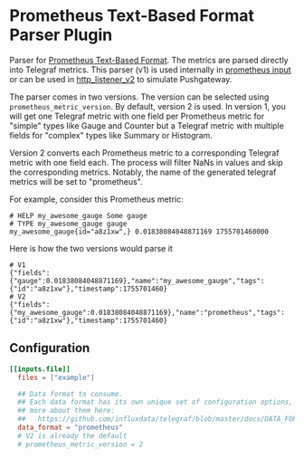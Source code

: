 # Prometheus Text-Based Format Parser Plugin

Parser for [Prometheus Text-Based Format][]. The metrics are parsed directly
into Telegraf metrics. This parser (v1) is used internally in
[prometheus input](/plugins/inputs/prometheus) or can be used in
[http_listener_v2](/plugins/inputs/http_listener_v2) to simulate Pushgateway.

The parser comes in two versions. The version can be selected using
`prometheus_metric_version`. By default, version 2 is used.
In version 1, you will get one Telegraf metric with one field per Prometheus
metric for "simple" types like Gauge and Counter but a Telegraf metric with
multiple fields for "complex" types like Summary or Histogram.

Version 2 converts each Prometheus metric to a corresponding Telegraf metric
with one field each. The process will filter NaNs in values and skip
the corresponding metrics. Notably, the name of the generated telegraf metrics
will be set to "prometheus".

For example, consider this Prometheus metric:

```
# HELP my_awesome_gauge Some gauge
# TYPE my_awesome_gauge gauge
my_awesome_gauge{id="a8z1xw",} 0.01838084048871169 1755701460000
```

Here is how the two versions would parse it

```
# V1
{"fields":{"gauge":0.01838084048871169},"name":"my_awesome_gauge","tags":{"id":"a8z1xw"},"timestamp":1755701460}
# V2
{"fields":{"my_awesome_gauge":0.01838084048871169},"name":"prometheus","tags":{"id":"a8z1xw"},"timestamp":1755701460}
```


[Prometheus Text-Based Format]: https://prometheus.io/docs/instrumenting/exposition_formats/#text-based-format

## Configuration

```toml
[[inputs.file]]
  files = ["example"]

  ## Data format to consume.
  ## Each data format has its own unique set of configuration options, read
  ## more about them here:
  ##   https://github.com/influxdata/telegraf/blob/master/docs/DATA_FORMATS_INPUT.md
  data_format = "prometheus"
  # V2 is already the default
  # prometheus_metric_version = 2 

```
